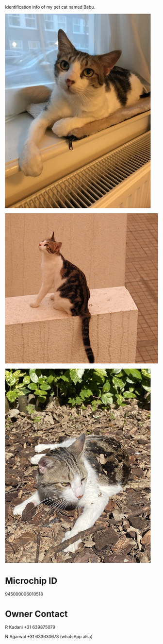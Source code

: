 Identification info of my pet cat named Babu.

![Test Image 1](Pics/IMG_3059.jpeg)

![Test Image 1](Pics/DSCN1787.jpeg)

![Test Image 1](Pics/IMG_0469.jpeg)

# Microchip ID

945000006010518

# Owner Contact

R Kadani
+31 639875079

N Agarwal
+31 633630673 (whatsApp also)

